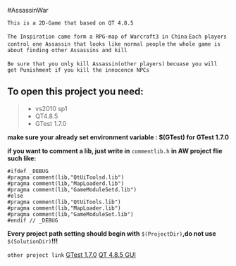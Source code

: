 #AssassinWar

`This is a 2D-Game that based on QT 4.8.5`

`The Inspiration came form a RPG-map of Warcraft3 in China`
`Each players control one Assassin that looks like normal people`
`the whole game is about finding other Assassins and kill`

`Be sure that you only kill Assassin(other players)`
`becuase you will get Punishment if you kill the innocence NPCs`


## To open this project you need:
> * vs2010 sp1
> * QT4.8.5
> * GTest 1.7.0

**make sure your already set environment variable : $(GTest) for GTest 1.7.0**

**if you want to comment a lib, just write in** `commentlib.h` **in AW project flie such like:**

```
#ifdef _DEBUG
#pragma comment(lib,"QtUiToolsd.lib")
#pragma comment(lib,"MapLoaderd.lib")
#pragma comment(lib,"GameModuleSetd.lib")
#else
#pragma comment(lib,"QtUiTools.lib")
#pragma comment(lib,"MapLoader.lib")
#pragma comment(lib,"GameModuleSet.lib")
#endif // _DEBUG
```

**Every project path setting should begin with** `$(ProjectDir)`**,do not use** `$(SolutionDir)`**!!!**

`other project link`
[GTest 1.7.0][1]
[QT 4.8.5 GUI][2]

[1]: https://code.google.com/p/googletest/downloads/detail?name=gtest-1.7.0.zip
[2]: http://download.qt-project.org/official_releases/qt/4.8/4.8.5/